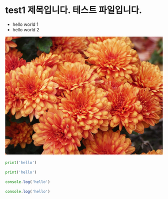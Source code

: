 # test1 제목입니다. 테스트 파일입니다.

* hello world 1
* hello world 2

![flowers](img/a.jpg)


```python
print('hello')
```

```py
print('hello')
```

```javascript
console.log('hello')
```

```js
console.log('hello')
```